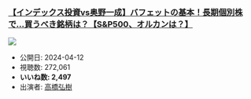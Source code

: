 ### [【インデックス投資vs奥野一成】バフェットの基本！長期個別株で…買うべき銘柄は？【S&P500、オルカンは？】](https://www.youtube.com/watch?v=1Zrelw8jZ58)
[![](https://img.youtube.com/vi/1Zrelw8jZ58/hqdefault.jpg)](https://www.youtube.com/watch?v=1Zrelw8jZ58)
-   公開日: 2024-04-12
-   視聴数: 272,061
-   **いいね数: 2,497**
-   出演者: [高橋弘樹](/rehacq_fan/people/高橋弘樹 "wikilink")
